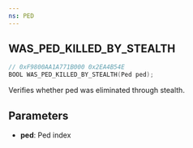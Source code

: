 ```yaml
---
ns: PED
---
```

## WAS_PED_KILLED_BY_STEALTH

```c
// 0xF9800AA1A771B000 0x2EA4B54E
BOOL WAS_PED_KILLED_BY_STEALTH(Ped ped);
```

Verifies whether ped was eliminated through stealth.

## Parameters
* **ped**: Ped index